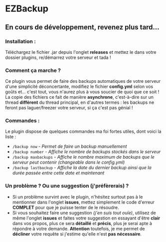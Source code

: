 # EZBackup
## En cours de développement, revenez plus tard...

### Installation :
Téléchargez le fichier .jar depuis l'onglet **releases** et mettez le dans votre dossier plugins, re/démarrez votre serveur et tada !

### Comment ça marche ?
Ce plugin vous permet de faire des backups automatiques de votre serveur d'une simplicité déconcertante, modifiez le fichier **config.yml** selon vos goûts et... c'est tout, vous n'aurez plus à vous soucier de quoi que ce soit ! La copie des fichiers ce fait de manière **asynchrone**, c'est-à-dire sur un thread **différent** du thread principal, en d'autres termes : les backups ne feront pas laguer/freezer votre serveur, si ça c'est pas génial !

### Commandes :
Le plugin dispose de quelques commandes ma foi fortes utiles, dont voici la liste :
* `/backup now` - *Permet de faire un backup manuellement*
* `/backup number` - *Affiche le nombre de backups stockés dans le serveur*
* `/backup maxbackups` - *Affiche le nombre maximum de backups que le serveur peut contenir (changeable dans le config.yml)*
* `/backup lastbackup` - *Affiche la date du dernier backup ainsi que la durée passée entre cette date et maintenant*

### Un problème ? Ou une suggestion (j'préfèrerais) ?
* Si un problème survint avec le plugin, n'hésitez surtout pas à le mentionner dans l'onglet **issues**, mettez simplement le code d'erreur **COMPLET** pour que je puisse tenter de le résoudre.
* Si vous souhaitez faire une suggestion *(j'en suis tout ouïe)*, utilisez de même l'onglet **issues** et faites votre suggestion en essayant d'être **clair** dans vos propos, plus ce sera **détaillé** et **précis**, plus je serai apte à répondre à votre demande. **Attention** toutefois, je me permet de **décliner** votre requête si j'estime qu'elle n'est **pas nécessaire**.
